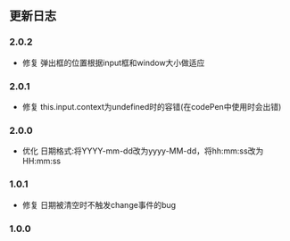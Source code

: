 ## 更新日志

### 2.0.2

- 修复 弹出框的位置根据input框和window大小做适应

### 2.0.1

- 修复 this.input.context为undefined时的容错(在codePen中使用时会出错)

### 2.0.0

- 优化 日期格式:将YYYY-mm-dd改为yyyy-MM-dd，将hh:mm:ss改为HH:mm:ss

### 1.0.1

- 修复 日期被清空时不触发change事件的bug

### 1.0.0



